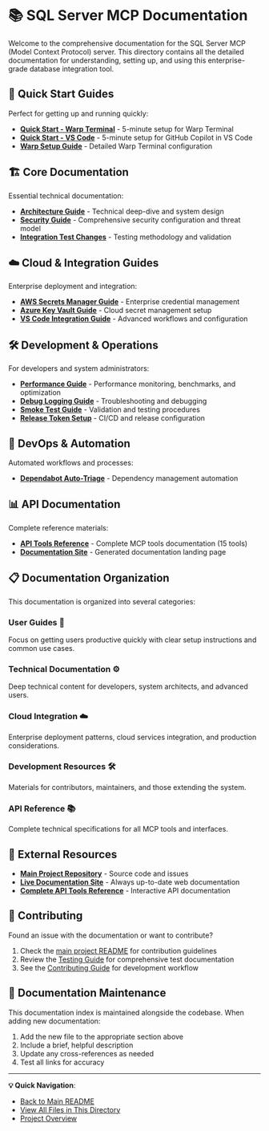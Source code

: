 # 📚 SQL Server MCP Documentation

Welcome to the comprehensive documentation for the SQL Server MCP (Model Context Protocol) server. This directory
contains all the detailed documentation for understanding, setting up, and using this enterprise-grade database
integration tool.

## 🚀 Quick Start Guides

Perfect for getting up and running quickly:

- **[Quick Start - Warp Terminal](QUICKSTART.md)** - 5-minute setup for Warp Terminal
- **[Quick Start - VS Code](QUICKSTART-VSCODE.md)** - 5-minute setup for GitHub Copilot in VS Code
- **[Warp Setup Guide](WARP_SETUP_GUIDE.md)** - Detailed Warp Terminal configuration

## 🏗️ Core Documentation

Essential technical documentation:

- **[Architecture Guide](ARCHITECTURE.md)** - Technical deep-dive and system design
- **[Security Guide](SECURITY.md)** - Comprehensive security configuration and threat model
- **[Integration Test Changes](INTEGRATION-TEST-CHANGES.md)** - Testing methodology and validation

## ☁️ Cloud & Integration Guides

Enterprise deployment and integration:

- **[AWS Secrets Manager Guide](AWS-SECRETS-GUIDE.md)** - Enterprise credential management
- **[Azure Key Vault Guide](AZURE-SECRETS-GUIDE.md)** - Cloud secret management setup
- **[VS Code Integration Guide](VSCODE-INTEGRATION-GUIDE.md)** - Advanced workflows and configuration

## 🛠️ Development & Operations

For developers and system administrators:

- **[Performance Guide](PERFORMANCE.md)** - Performance monitoring, benchmarks, and optimization
- **[Debug Logging Guide](DEBUG-LOGGING.md)** - Troubleshooting and debugging
- **[Smoke Test Guide](SMOKE-TEST-GUIDE.md)** - Validation and testing procedures
- **[Release Token Setup](RELEASE-TOKEN-SETUP.md)** - CI/CD and release configuration

## 🤖 DevOps & Automation

Automated workflows and processes:

- **[Dependabot Auto-Triage](DEPENDABOT-AUTO-TRIAGE.md)** - Dependency management automation

## 📊 API Documentation

Complete reference materials:

- **[API Tools Reference](tools.html)** - Complete MCP tools documentation (15 tools)
- **[Documentation Site](index.html)** - Generated documentation landing page

## 📋 Documentation Organization

This documentation is organized into several categories:

### **User Guides** 🎯

Focus on getting users productive quickly with clear setup instructions and common use cases.

### **Technical Documentation** ⚙️

Deep technical content for developers, system architects, and advanced users.

### **Cloud Integration** ☁️

Enterprise deployment patterns, cloud services integration, and production considerations.

### **Development Resources** 🛠️

Materials for contributors, maintainers, and those extending the system.

### **API Reference** 📚

Complete technical specifications for all MCP tools and interfaces.

## 🔗 External Resources

- **[Main Project Repository](https://github.com/egarcia74/warp-sql-server-mcp)** - Source code and issues
- **[Live Documentation Site](https://egarcia74.github.io/warp-sql-server-mcp/)** - Always up-to-date web documentation
- **[Complete API Tools Reference](https://egarcia74.github.io/warp-sql-server-mcp/tools.html)** - Interactive API documentation

## 🤝 Contributing

Found an issue with the documentation or want to contribute?

1. Check the [main project README](../README.md) for contribution guidelines
2. Review the [Testing Guide](../test/README.md) for comprehensive test documentation
3. See the [Contributing Guide](../CONTRIBUTING.md) for development workflow

## 📄 Documentation Maintenance

This documentation index is maintained alongside the codebase. When adding new documentation:

1. Add the new file to the appropriate section above
2. Include a brief, helpful description
3. Update any cross-references as needed
4. Test all links for accuracy

---

**💡 Quick Navigation**:

- [Back to Main README](../README.md)
- [View All Files in This Directory](.)
- [Project Overview](../WARP.md)
